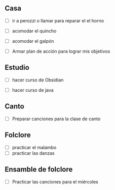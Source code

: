 ## Casa
- [ ] ir a perozzi o llamar para reparar el el horno
- [ ] acomodar el quincho 
- [ ] acomodar el galpón
- [ ] Armar plan de acción para lograr mis objetivos 


## Estudio
- [ ] hacer curso de Obsidian 
- [ ] hacer curso de java



## Canto
- [ ] Preparar canciones para la clase de canto


## Folclore
- [ ] practicar el malambo
- [ ] practicar las danzas 

## Ensamble de folclore
- [ ] Practicar las canciones para el miércoles

